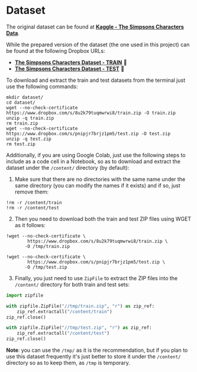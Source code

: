 # Dataset

The original dataset can be found at [__Kaggle - The Simpsons Characters Data__](https://www.kaggle.com/alexattia/the-simpsons-characters-dataset).

While the prepared version of the dataset (the one used in this project) can be found
at the following Dropbox URLs:

- [__The Simpsons Characters Dataset - TRAIN__](https://www.dropbox.com/s/8u2k79tuqmwrwi8/train.zip) :mechanical_arm:
- [__The Simpsons Characters Dataset - TEST__](https://www.dropbox.com/s/pnipjr7brjz1pm5/test.zip) :test_tube:

To download and extract the train and test datasets from the terminal just use the following commands:

```
mkdir dataset/
cd dataset/
wget --no-check-certificate https://www.dropbox.com/s/8u2k79tuqmwrwi8/train.zip -O train.zip
unzip -q train.zip
rm train.zip
wget --no-check-certificate https://www.dropbox.com/s/pnipjr7brjz1pm5/test.zip -O test.zip
unzip -q test.zip
rm test.zip
```

Additionally, if you are using Google Colab, just use the following steps to include as a code cell in a
Notebook, so as to download and extract the dataset under the `/content/` directory (by default):

1. Make sure that there are no directories with the same name under the same directory (you can 
modify the names if it exists) and if so, just remove them:

```
!rm -r /content/train
!rm -r /content/test
```

2. Then you need to download both the train and test ZIP files using WGET as it follows:

```
!wget --no-check-certificate \
        https://www.dropbox.com/s/8u2k79tuqmwrwi8/train.zip \
       -O /tmp/train.zip

!wget --no-check-certificate \
        https://www.dropbox.com/s/pnipjr7brjz1pm5/test.zip \
       -O /tmp/test.zip
```

3. Finally, you just need to use `ZipFile` to extract the ZIP files into the `/content/` directory for both train and test sets:

```python
import zipfile

with zipfile.ZipFile("//tmp/train.zip", "r") as zip_ref:
    zip_ref.extractall("/content/train")
zip_ref.close()

with zipfile.ZipFile("//tmp/test.zip", "r") as zip_ref:
    zip_ref.extractall("/content/test")
zip_ref.close()
```

__Note__: you can use the `/tmp/` as it is the recommendation, but if you
plan to use this dataset frequently it's just better to store it under the
`/content/` directory so as to keep them, as `/tmp` is temporary.